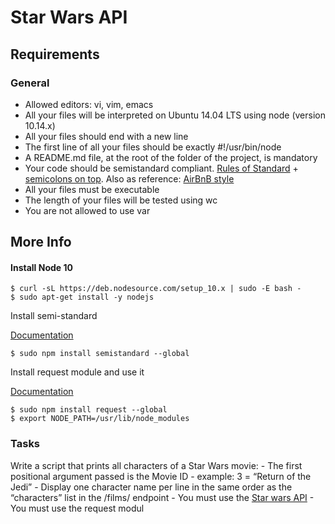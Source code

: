 # Star Wars API


## Requirements

### General

- Allowed editors: vi, vim, emacs
- All your files will be interpreted on Ubuntu 14.04 LTS using node (version 10.14.x)
- All your files should end with a new line
- The first line of all your files should be exactly #!/usr/bin/node
- A README.md file, at the root of the folder of the project, is mandatory
- Your code should be semistandard compliant. [Rules of Standard](https://standardjs.com/rules.html) + [semicolons on top](https://github.com/standard/semistandard). Also as reference: [AirBnB style](https://github.com/airbnb/javascript)
- All your files must be executable
- The length of your files will be tested using wc
- You are not allowed to use var


## More Info

#### Install Node 10

```
$ curl -sL https://deb.nodesource.com/setup_10.x | sudo -E bash -
$ sudo apt-get install -y nodejs
```

Install semi-standard

[Documentation](https://github.com/standard/semistandard)

```
$ sudo npm install semistandard --global
```

Install request module and use it

[Documentation](https://github.com/request/request)

```
$ sudo npm install request --global
$ export NODE_PATH=/usr/lib/node_modules
```


### Tasks

Write a script that prints all characters of a Star Wars movie:
    - The first positional argument passed is the Movie ID - example: 3 = “Return of the Jedi”
    - Display one character name per line in the same order as the “characters” list in the /films/ endpoint
    - You must use the [Star wars API](https://swapi-api.hbtn.io/)
    - You must use the request modul
